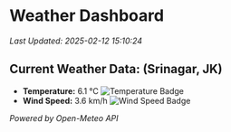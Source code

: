 
# Weather Dashboard

_Last Updated: 2025-02-12 15:10:24_

## Current Weather Data: (Srinagar, JK)
- **Temperature:** 6.1 °C ![Temperature Badge](https://img.shields.io/badge/Temperature-Low%20Temp-blue)
- **Wind Speed:** 3.6 km/h ![Wind Speed Badge](https://img.shields.io/badge/Wind%20Speed-Light%20Wind-blue)

*Powered by Open-Meteo API*

